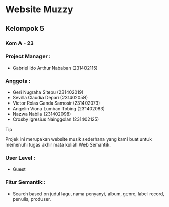 # **Website Muzzy**

## **Kelompok 5**
### **Kom A - 23**
### **Project Manager :**
- Gabriel Ido Arthur Nababan (231402115)
### **Anggota :**
- Geri Nugraha Sitepu (231402019)
- Sevilla Claudia Depari (231402058)
- Victor Rolas Ganda Samosir (231402073)
- Angelin Viona Lumban Tobing (231402083)
- Nazwa Nabila (231402098)
- Crosby Igresius Nainggolan (231402125)


> [!TIP]
> Projek ini merupakan website musik sederhana yang kami buat untuk memenuhi tugas akhir mata kuliah Web Semantik.

### User Level :
- Guest

### Fitur Semantik :
- Search based on judul lagu, nama penyanyi, album, genre, label record, penulis, produser.
